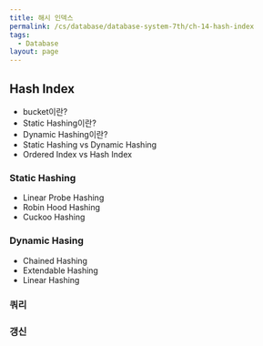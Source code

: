 ```yaml
---
title: 해시 인덱스
permalink: /cs/database/database-system-7th/ch-14-hash-index
tags:
  - Database
layout: page
---
```


## Hash Index

- bucket이란?
- Static Hashing이란?
- Dynamic Hashing이란?
- Static Hashing vs Dynamic Hashing
- Ordered Index vs Hash Index

### Static Hashing

- Linear Probe Hashing
- Robin Hood Hashing
- Cuckoo Hashing

### Dynamic Hasing

- Chained Hashing
- Extendable Hashing
- Linear Hashing

### 쿼리

### 갱신
